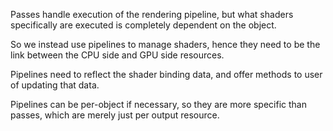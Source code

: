 Passes handle execution of the rendering pipeline, but what shaders specifically are executed is completely dependent on the object.

So we instead use pipelines to manage shaders, hence they need to be the link between the CPU side and GPU side resources.

Pipelines need to reflect the shader binding data, and offer methods to user of updating that data.

Pipelines can be per-object if necessary, so they are more specific than passes, which are merely just per output resource.